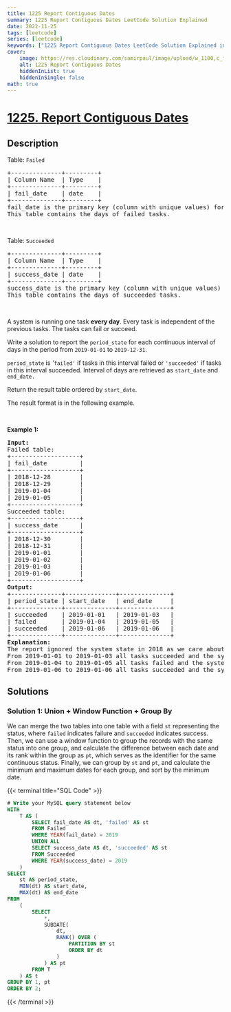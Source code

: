 ```yaml
---
title: 1225 Report Contiguous Dates
summary: 1225 Report Contiguous Dates LeetCode Solution Explained
date: 2022-11-25
tags: [leetcode]
series: [leetcode]
keywords: ["1225 Report Contiguous Dates LeetCode Solution Explained in all languages", "1225 Report Contiguous Dates", "LeetCode", "leetcode solution in Python3 C++ Java Go PHP Ruby Swift TypeScript Rust C# JavaScript C", "GeeksforGeeks", "InterviewBit", "Coding Ninjas", "HackerRank", "HackerEarth", "CodeChef", "TopCoder", "AlgoExpert", "freeCodeCamp", "Codeforces", "GitHub", "AtCoder", "Samir Paul"]
cover:
    image: https://res.cloudinary.com/samirpaul/image/upload/w_1100,c_fit,co_rgb:FFFFFF,l_text:Arial_75_bold:1225 Report Contiguous Dates - Solution Explained/problem-solving.webp
    alt: 1225 Report Contiguous Dates
    hiddenInList: true
    hiddenInSingle: false
math: true
---
```



# [1225. Report Contiguous Dates](https://leetcode.com/problems/report-contiguous-dates)


## Description

<p>Table: <code>Failed</code></p>

<pre>
+--------------+---------+
| Column Name  | Type    |
+--------------+---------+
| fail_date    | date    |
+--------------+---------+
fail_date is the primary key (column with unique values) for this table.
This table contains the days of failed tasks.
</pre>

<p>&nbsp;</p>

<p>Table: <code>Succeeded</code></p>

<pre>
+--------------+---------+
| Column Name  | Type    |
+--------------+---------+
| success_date | date    |
+--------------+---------+
success_date is the primary key (column with unique values) for this table.
This table contains the days of succeeded tasks.
</pre>

<p>&nbsp;</p>

<p>A system is running one task <strong>every day</strong>. Every task is independent of the previous tasks. The tasks can fail or succeed.</p>

<p>Write a solution&nbsp;to report the&nbsp;<code>period_state</code> for each continuous interval of days in the period from <code>2019-01-01</code> to <code>2019-12-31</code>.</p>

<p><code>period_state</code> is <em>&#39;</em><code>failed&#39;</code><em> </em>if tasks in this interval failed or <code>&#39;succeeded&#39;</code> if tasks in this interval succeeded. Interval of days are retrieved as <code>start_date</code> and <code>end_date.</code></p>

<p>Return the result table ordered by <code>start_date</code>.</p>

<p>The&nbsp;result format is in the following example.</p>

<p>&nbsp;</p>
<p><strong class="example">Example 1:</strong></p>

<pre>
<strong>Input:</strong> 
Failed table:
+-------------------+
| fail_date         |
+-------------------+
| 2018-12-28        |
| 2018-12-29        |
| 2019-01-04        |
| 2019-01-05        |
+-------------------+
Succeeded table:
+-------------------+
| success_date      |
+-------------------+
| 2018-12-30        |
| 2018-12-31        |
| 2019-01-01        |
| 2019-01-02        |
| 2019-01-03        |
| 2019-01-06        |
+-------------------+
<strong>Output:</strong> 
+--------------+--------------+--------------+
| period_state | start_date   | end_date     |
+--------------+--------------+--------------+
| succeeded    | 2019-01-01   | 2019-01-03   |
| failed       | 2019-01-04   | 2019-01-05   |
| succeeded    | 2019-01-06   | 2019-01-06   |
+--------------+--------------+--------------+
<strong>Explanation:</strong> 
The report ignored the system state in 2018 as we care about the system in the period 2019-01-01 to 2019-12-31.
From 2019-01-01 to 2019-01-03 all tasks succeeded and the system state was &quot;succeeded&quot;.
From 2019-01-04 to 2019-01-05 all tasks failed and the system state was &quot;failed&quot;.
From 2019-01-06 to 2019-01-06 all tasks succeeded and the system state was &quot;succeeded&quot;.
</pre>

## Solutions

### Solution 1: Union + Window Function + Group By

We can merge the two tables into one table with a field `st` representing the status, where `failed` indicates failure and `succeeded` indicates success. Then, we can use a window function to group the records with the same status into one group, and calculate the difference between each date and its rank within the group as `pt`, which serves as the identifier for the same continuous status. Finally, we can group by `st` and `pt`, and calculate the minimum and maximum dates for each group, and sort by the minimum date.

<!-- tabs:start -->

{{< terminal title="SQL Code" >}}
```sql
# Write your MySQL query statement below
WITH
    T AS (
        SELECT fail_date AS dt, 'failed' AS st
        FROM Failed
        WHERE YEAR(fail_date) = 2019
        UNION ALL
        SELECT success_date AS dt, 'succeeded' AS st
        FROM Succeeded
        WHERE YEAR(success_date) = 2019
    )
SELECT
    st AS period_state,
    MIN(dt) AS start_date,
    MAX(dt) AS end_date
FROM
    (
        SELECT
            *,
            SUBDATE(
                dt,
                RANK() OVER (
                    PARTITION BY st
                    ORDER BY dt
                )
            ) AS pt
        FROM T
    ) AS t
GROUP BY 1, pt
ORDER BY 2;
```
{{< /terminal >}}

<!-- tabs:end -->

<!-- end -->
